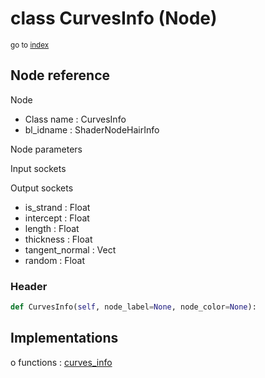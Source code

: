 # class CurvesInfo (Node)

<sub>go to [index](/docs/index.md)</sub>

## Node reference

Node
 - Class name : CurvesInfo
 - bl_idname : ShaderNodeHairInfo

Node parameters

Input sockets

Output sockets
 - is_strand : Float
 - intercept : Float
 - length : Float
 - thickness : Float
 - tangent_normal : Vect
 - random : Float

### Header

``` python
def CurvesInfo(self, node_label=None, node_color=None):
```

## Implementations

o functions : [curves_info](/docs/Shader_classes/curves_info.md)


